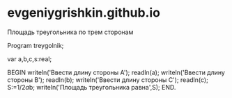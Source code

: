 # evgeniygrishkin.github.io
Площадь треугольника по трем сторонам


Program treygolnik;

var a,b,c,s:real;

BEGIN
writeln('Ввести длину стороны А');
readln(a);
writeln('Ввести длину стороны В');
readln(b);
writeln('Ввести длину стороны С');
readln(c);
S:=1/2*a*b;
writeln('Площадь треугольника равна',S);
END.
